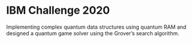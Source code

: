 # IBM Challenge 2020
Implementing complex quantum data structures using quantum RAM and designed a quantum game solver using the Grover’s search algorithm. 
